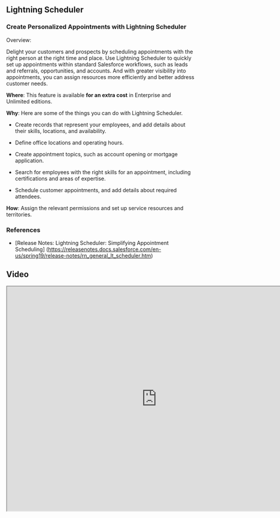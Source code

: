 ##  Lightning Scheduler


### Create Personalized Appointments with Lightning Scheduler

Overview:

Delight your customers and prospects by scheduling appointments with the right person at the right time and place. Use Lightning Scheduler to quickly set up appointments within standard Salesforce workflows, such as leads and referrals, opportunities, and accounts. And with greater visibility into appointments, you can assign resources more efficiently and better address customer needs.

**Where**: This feature is available **for an extra cost** in Enterprise and Unlimited editions.

**Why**: Here are some of the things you can do with Lightning Scheduler.

- Create records that represent your employees, and add details about their skills, locations, and availability.

- Define office locations and operating hours.

- Create appointment topics, such as account opening or mortgage application.

- Search for employees with the right skills for an appointment, including certifications and areas of expertise.

- Schedule customer appointments, and add details about required attendees.

**How**: Assign the relevant permissions and set up service resources and territories.

### References
- [Release Notes: Lightning Scheduler: Simplifying Appointment Scheduling] (https://releasenotes.docs.salesforce.com/en-us/spring19/release-notes/rn_general_lt_scheduler.htm)


## Video
   <iframe allowfullscreen height="600" width="800" src="https://www.youtube.com/embed/WIJ4wOl_VGM?autoplay=0"></iframe>






